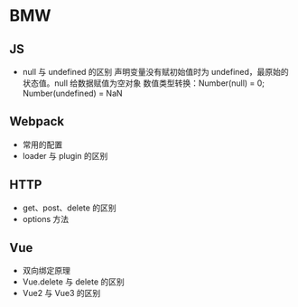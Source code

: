 <!--
 * @Author: your name
 * @Date: 2021-07-15 15:53:33
 * @LastEditTime: 2021-07-16 16:23:33
 * @LastEditors: Please set LastEditors
 * @Description: In User Settings Edit
 * @FilePath: \vue-note\Tips\实战\BMW.md
-->

# BMW

## JS

- null 与 undefined 的区别
  声明变量没有赋初始值时为 undefined，最原始的状态值。null 给数据赋值为空对象
  数值类型转换：Number(null) = 0; Number(undefined) = NaN

## Webpack

- 常用的配置
- loader 与 plugin 的区别

## HTTP

- get、post、delete 的区别
- options 方法

## Vue

- 双向绑定原理
- Vue.delete 与 delete 的区别
- Vue2 与 Vue3 的区别

